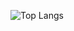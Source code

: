 ![Top Langs](https://github-readme-stats.vercel.app/api/top-langs/?username=s1csty9&layout=compact&theme=radical)
